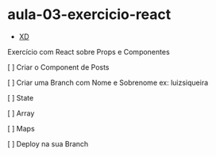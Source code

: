 # aula-03-exercicio-react

- [XD](https://xd.adobe.com/view/8f60b3a6-cb8b-48a0-abc2-abdf6cdad47a-da33/)

Exercício com React sobre Props e Componentes

[ ] Criar o Component de Posts

[ ] Criar uma Branch com Nome e Sobrenome ex: luizsiqueira

[ ] State

[ ] Array

[ ] Maps

[ ] Deploy na sua Branch
